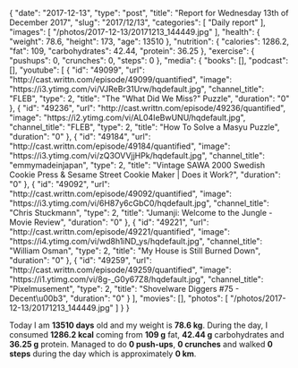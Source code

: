 {
    "date": "2017-12-13",
    "type": "post",
    "title": "Report for Wednesday 13th of December 2017",
    "slug": "2017\/12\/13",
    "categories": [
        "Daily report"
    ],
    "images": [
        "\/photos\/2017-12-13\/20171213_144449.jpg"
    ],
    "health": {
        "weight": 78.6,
        "height": 173,
        "age": 13510
    },
    "nutrition": {
        "calories": 1286.2,
        "fat": 109,
        "carbohydrates": 42.44,
        "protein": 36.25
    },
    "exercise": {
        "pushups": 0,
        "crunches": 0,
        "steps": 0
    },
    "media": {
        "books": [],
        "podcast": [],
        "youtube": [
            {
                "id": "49099",
                "url": "http:\/\/cast.writtn.com\/episode\/49099\/quantified",
                "image": "https:\/\/i3.ytimg.com\/vi\/VJReBr31Urw\/hqdefault.jpg",
                "channel_title": "FLEB",
                "type": 2,
                "title": "The \"What Did We Miss?\" Puzzle",
                "duration": "0"
            },
            {
                "id": "49236",
                "url": "http:\/\/cast.writtn.com\/episode\/49236\/quantified",
                "image": "https:\/\/i2.ytimg.com\/vi\/AL04IeBwUNU\/hqdefault.jpg",
                "channel_title": "FLEB",
                "type": 2,
                "title": "How To Solve a Masyu Puzzle",
                "duration": "0"
            },
            {
                "id": "49184",
                "url": "http:\/\/cast.writtn.com\/episode\/49184\/quantified",
                "image": "https:\/\/i3.ytimg.com\/vi\/zQ3OVVjjHPk\/hqdefault.jpg",
                "channel_title": "emmymadeinjapan",
                "type": 2,
                "title": "Vintage SAWA 2000 Swedish Cookie Press & Sesame Street Cookie Maker | Does it Work?",
                "duration": "0"
            },
            {
                "id": "49092",
                "url": "http:\/\/cast.writtn.com\/episode\/49092\/quantified",
                "image": "https:\/\/i3.ytimg.com\/vi\/6H87y6cGbC0\/hqdefault.jpg",
                "channel_title": "Chris Stuckmann",
                "type": 2,
                "title": "Jumanji: Welcome to the Jungle - Movie Review",
                "duration": "0"
            },
            {
                "id": "49221",
                "url": "http:\/\/cast.writtn.com\/episode\/49221\/quantified",
                "image": "https:\/\/i4.ytimg.com\/vi\/wd8h1iND_ys\/hqdefault.jpg",
                "channel_title": "William Osman",
                "type": 2,
                "title": "My House is Still Burned Down",
                "duration": "0"
            },
            {
                "id": "49259",
                "url": "http:\/\/cast.writtn.com\/episode\/49259\/quantified",
                "image": "https:\/\/i1.ytimg.com\/vi\/8g-_G0y67Z8\/hqdefault.jpg",
                "channel_title": "Pixelmusement",
                "type": 2,
                "title": "Shovelware Diggers #75 - Decent\u00b3",
                "duration": "0"
            }
        ],
        "movies": [],
        "photos": [
            "\/photos\/2017-12-13\/20171213_144449.jpg"
        ]
    }
}

Today I am <strong>13510 days</strong> old and my weight is <strong>78.6 kg</strong>. During the day, I consumed <strong>1286.2 kcal</strong> coming from <strong>109 g</strong> fat, <strong>42.44 g</strong> carbohydrates and <strong>36.25 g</strong> protein. Managed to do <strong>0 push-ups</strong>, <strong>0 crunches</strong> and walked <strong>0 steps</strong> during the day which is approximately <strong>0 km</strong>.
